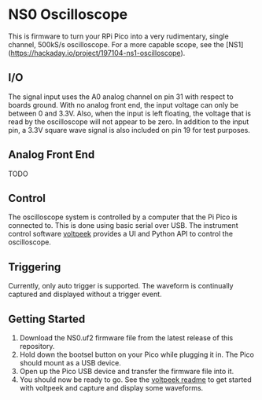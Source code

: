 # NS0 Oscilloscope
This is firmware to turn your RPi Pico into a very rudimentary, single channel, 500kS/s oscilloscope. For a more capable scope, see the [NS1]
(https://hackaday.io/project/197104-ns1-oscilloscope).
## I/O
The signal input uses the A0 analog channel on pin 31 with respect to boards ground. With no analog front end, the input voltage can only be
between 0 and 3.3V. Also, when the input is left floating, the voltage that is read by the oscilloscope will not appear to be zero. In addition 
to the input pin, a 3.3V square wave signal is also included on pin 19 for test purposes.
## Analog Front End
TODO
## Control
The oscilloscope system is controlled by a computer that the Pi Pico is connected to. This is done using basic serial over USB. The instrument control
software [voltpeek](https://github.com/schuyler4/voltpeek) provides a UI and Python API to control the oscilloscope. 
## Triggering
Currently, only auto trigger is supported. The waveform is continually captured and displayed without a trigger event.      
## Getting Started
1) Download the NS0.uf2 firmware file from the latest release of this repository.
2) Hold down the bootsel button on your Pico while plugging it in. The Pico should mount as a USB device.
3) Open up the Pico USB device and transfer the firmware file into it.
4) You should now be ready to go. See the [voltpeek readme](https://github.com/schuyler4/voltpeek) to get started with voltpeek and 
capture and display some waveforms.